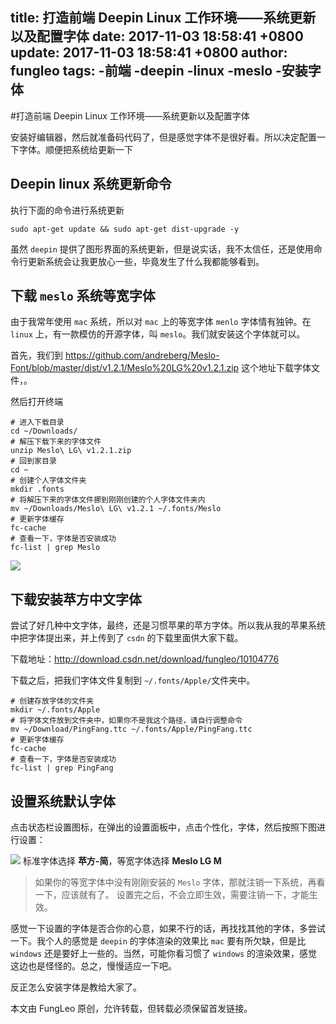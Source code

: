 title: 打造前端 Deepin Linux 工作环境——系统更新以及配置字体
date: 2017-11-03 18:58:41 +0800
update: 2017-11-03 18:58:41 +0800
author: fungleo
tags:
    -前端
    -deepin
    -linux
    -meslo
    -安装字体
---

#打造前端 Deepin Linux 工作环境——系统更新以及配置字体

安装好编辑器，然后就准备码代码了，但是感觉字体不是很好看。所以决定配置一下字体。顺便把系统给更新一下

## Deepin linux 系统更新命令

执行下面的命令进行系统更新

```#
sudo apt-get update && sudo apt-get dist-upgrade -y
```

虽然 `deepin` 提供了图形界面的系统更新，但是说实话，我不太信任，还是使用命令行更新系统会让我更放心一些，毕竟发生了什么我都能够看到。

## 下载 `meslo` 系统等宽字体

由于我常年使用 `mac` 系统，所以对 `mac` 上的等宽字体 `menlo` 字体情有独钟。在 `linux` 上，有一款模仿的开源字体，叫 `meslo`。我们就安装这个字体就可以。

首先，我们到 https://github.com/andreberg/Meslo-Font/blob/master/dist/v1.2.1/Meslo%20LG%20v1.2.1.zip 这个地址下载字体文件，。

然后打开终端

```#
# 进入下载目录
cd ~/Downloads/
# 解压下载下来的字体文件
unzip Meslo\ LG\ v1.2.1.zip
# 回到家目录
cd ~
# 创建个人字体文件夹
mkdir .fonts
# 将解压下来的字体文件挪到刚刚创建的个人字体文件夹内
mv ~/Downloads/Meslo\ LG\ v1.2.1 ~/.fonts/Meslo
# 更新字体缓存
fc-cache
# 查看一下，字体是否安装成功
fc-list | grep Meslo
```
![](https://raw.githubusercontent.com/fengcms/articles/master/image/63/43269cb76b8932e1362eb6c4cb9627.png)
## 下载安装苹方中文字体

尝试了好几种中文字体，最终，还是习惯苹果的苹方字体。所以我从我的苹果系统中把字体提出来，并上传到了 `csdn` 的下载里面供大家下载。

下载地址：http://download.csdn.net/download/fungleo/10104776

下载之后，把我们字体文件复制到 `~/.fonts/Apple/`文件夹中。

```#
# 创建存放字体的文件夹
mkdir ~/.fonts/Apple
# 将字体文件放到文件夹中，如果你不是我这个路径，请自行调整命令
mv ~/Download/PingFang.ttc ~/.fonts/Apple/PingFang.ttc
# 更新字体缓存
fc-cache
# 查看一下，字体是否安装成功
fc-list | grep PingFang
```


## 设置系统默认字体

点击状态栏设置图标，在弹出的设置面板中，点击个性化，字体，然后按照下图进行设置：

![](https://raw.githubusercontent.com/fengcms/articles/master/image/8e/6573ff69ecac8945379c0dd1d3eafa.png)
标准字体选择 **苹方-简**，等宽字体选择 **Meslo LG M**

> 如果你的等宽字体中没有刚刚安装的 `Meslo` 字体，那就注销一下系统，再看一下，应该就有了。
> 设置完之后，不会立即生效，需要注销一下，才能生效。

感觉一下设置的字体是否合你的心意，如果不行的话，再找找其他的字体，多尝试一下。我个人的感觉是 `deepin` 的字体渲染的效果比 `mac` 要有所欠缺，但是比 `windows` 还是要好上一些的。当然，可能你看习惯了 `windows` 的渲染效果，感觉这边也是怪怪的。总之，慢慢适应一下吧。

反正怎么安装字体是教给大家了。

本文由 FungLeo 原创，允许转载，但转载必须保留首发链接。